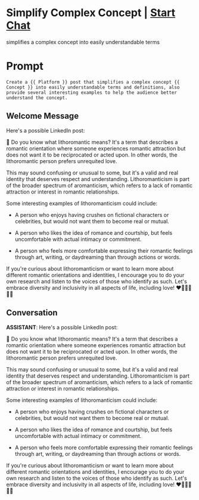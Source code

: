 

# Simplify Complex Concept  | [Start Chat](https://gptcall.net/chat.html?data=%7B%22contact%22%3A%7B%22id%22%3A%22KPLLViGtli2AvfAlu-LKF%22%2C%22flow%22%3Atrue%7D%7D)
simplifies a complex concept into easily understandable terms 



# Prompt

```
Create a {{ Platform }} post that simplifies a complex concept {{ Concept }} into easily understandable terms and definitions, also provide several interesting examples to help the audience better understand the concept. 

```

## Welcome Message
Here's a possible LinkedIn post:



🌈 Do you know what lithoromantic means? It's a term that describes a romantic orientation where someone experiences romantic attraction but does not want it to be reciprocated or acted upon. In other words, the lithoromantic person prefers unrequited love.



This may sound confusing or unusual to some, but it's a valid and real identity that deserves respect and understanding. Lithoromanticism is part of the broader spectrum of aromanticism, which refers to a lack of romantic attraction or interest in romantic relationships.



Some interesting examples of lithoromanticism could include:



- A person who enjoys having crushes on fictional characters or celebrities, but would not want them to become real or mutual.

- A person who likes the idea of romance and courtship, but feels uncomfortable with actual intimacy or commitment.

- A person who feels more comfortable expressing their romantic feelings through art, writing, or daydreaming than through actions or words.



If you're curious about lithoromanticism or want to learn more about different romantic orientations and identities, I encourage you to do your own research and listen to the voices of those who identify as such. Let's embrace diversity and inclusivity in all aspects of life, including love! ❤️🧡💛💚💙💜

## Conversation

**ASSISTANT**: Here's a possible LinkedIn post:



🌈 Do you know what lithoromantic means? It's a term that describes a romantic orientation where someone experiences romantic attraction but does not want it to be reciprocated or acted upon. In other words, the lithoromantic person prefers unrequited love.



This may sound confusing or unusual to some, but it's a valid and real identity that deserves respect and understanding. Lithoromanticism is part of the broader spectrum of aromanticism, which refers to a lack of romantic attraction or interest in romantic relationships.



Some interesting examples of lithoromanticism could include:



- A person who enjoys having crushes on fictional characters or celebrities, but would not want them to become real or mutual.

- A person who likes the idea of romance and courtship, but feels uncomfortable with actual intimacy or commitment.

- A person who feels more comfortable expressing their romantic feelings through art, writing, or daydreaming than through actions or words.



If you're curious about lithoromanticism or want to learn more about different romantic orientations and identities, I encourage you to do your own research and listen to the voices of those who identify as such. Let's embrace diversity and inclusivity in all aspects of life, including love! ❤️🧡💛💚💙💜

